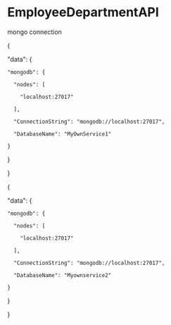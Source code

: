 # EmployeeDepartmentAPI

mongo connection 




{

  "data": {

    "mongodb": {

      "nodes": [

        "localhost:27017"

      ],

      "ConnectionString": "mongodb://localhost:27017",

      "DatabaseName": "MyOwnService1"

    }

  }

}






{

  "data": {

    "mongodb": {

      "nodes": [

        "localhost:27017"

      ],

      "ConnectionString": "mongodb://localhost:27017",

      "DatabaseName": "Myownservice2"

    }

  }

}


